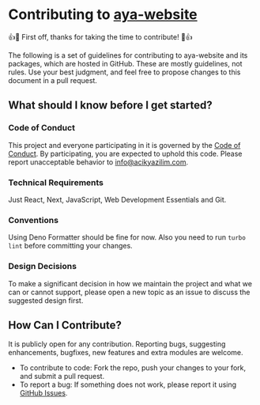 # Contributing to [aya-website](https://github.com/acikkaynak/aya-website)

👍🎉 First off, thanks for taking the time to contribute! 🎉👍

The following is a set of guidelines for contributing to aya-website and its
packages, which are hosted in GitHub. These are mostly guidelines, not rules.
Use your best judgment, and feel free to propose changes to this document in
a pull request.

## What should I know before I get started?

### Code of Conduct

This project and everyone participating in it is governed by the
[Code of Conduct](CODE_OF_CONDUCT.md). By participating, you are expected to
uphold this code. Please report unacceptable behavior to
[info@acikyazilim.com](mailto:info@acikyazilim.com).

### Technical Requirements

Just React, Next, JavaScript, Web Development Essentials and Git.

### Conventions

Using Deno Formatter should be fine for now. Also you need to run `turbo lint`
before committing your changes.

### Design Decisions

To make a significant decision in how we maintain the project and what we can or
cannot support, please open a new topic as an issue to discuss the suggested
design first.

## How Can I Contribute?

It is publicly open for any contribution. Reporting bugs, suggesting
enhancements, bugfixes, new features and extra modules are welcome.

- To contribute to code: Fork the repo, push your changes to your fork, and
  submit a pull request.
- To report a bug: If something does not work, please report it using
  [GitHub Issues](https://github.com/acikkaynak/aya-website/issues).
